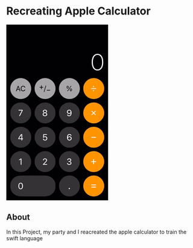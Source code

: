 # Recreating Apple Calculator
![gif](https://github.com/PaoloProdossimoLopes/digitalHouseProjects/blob/master/recreatingAppleCalculator/images/IOS-Calculator-GIF.gif) 
## About
In this Project, my party and I reacreated the apple calculator to train the swift language
